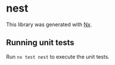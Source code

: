 # nest

This library was generated with [Nx](https://nx.dev).

## Running unit tests

Run `nx test nest` to execute the unit tests.
